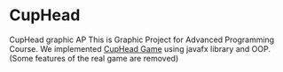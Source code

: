 # CupHead
CupHead graphic AP
This is Graphic Project for Advanced Programming Course. We implemented [CupHead Game](https://en.wikipedia.org/wiki/Cuphead) using javafx library and OOP.
(Some features of the real game are removed)
